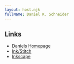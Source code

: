 ```yaml
---
layout: host.njk
fullName: Daniel K. Schneider
---
```


## Links

* [Daniels Homepage](https://tecfa.unige.ch/perso/schneider/)
* [Ink/Stitch](https://inkstitch.org/)
* [Inkscape](https://inkscape.org/)
